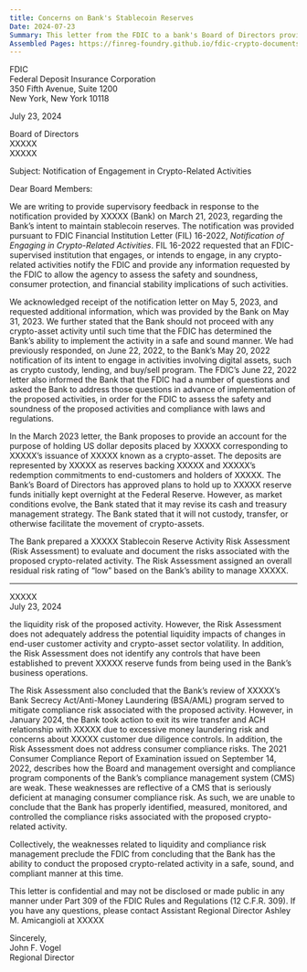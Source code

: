 ```yaml
---
title: Concerns on Bank's Stablecoin Reserves
Date: 2024-07-23
Summary: This letter from the FDIC to a bank's Board of Directors provides supervisory feedback regarding the bank's notification to maintain stablecoin reserves. The bank had submitted notification pursuant to FIL 16-2022, "Notification of Engaging in Crypto-Related Activities," proposing to hold U.S. dollar deposits corresponding to a stablecoin issuance. The FDIC identifies deficiencies in the bank's risk assessment, noting it inadequately addresses liquidity impacts from end-user activity and crypto-asset volatility, lacks controls to prevent reserve funds from being used in operations, and fails to properly address compliance risks. The FDIC concludes that weaknesses in liquidity and compliance risk management prevent the bank from conducting the proposed crypto-related activity in a safe, sound, and compliant manner at this time. (AI-generated)
Assembled Pages: https://finreg-foundry.github.io/fdic-crypto-documents//assets/assembled_pages/pause_letter_2024-07-23.pdf
---
```

FDIC  
Federal Deposit Insurance Corporation  
350 Fifth Avenue, Suite 1200  
New York, New York 10118  

July 23, 2024  

Board of Directors  
XXXXX  
XXXXX  

Subject: Notification of Engagement in Crypto-Related Activities

Dear Board Members:

We are writing to provide supervisory feedback in response to the notification provided by XXXXX (Bank) on March 21, 2023, regarding the Bank’s intent to maintain stablecoin reserves. The notification was provided pursuant to FDIC Financial Institution Letter (FIL) 16-2022, *Notification of Engaging in Crypto-Related Activities*. FIL 16-2022 requested that an FDIC-supervised institution that engages, or intends to engage, in any crypto-related activities notify the FDIC and provide any information requested by the FDIC to allow the agency to assess the safety and soundness, consumer protection, and financial stability implications of such activities.

We acknowledged receipt of the notification letter on May 5, 2023, and requested additional information, which was provided by the Bank on May 31, 2023. We further stated that the Bank should not proceed with any crypto-asset activity until such time that the FDIC has determined the Bank’s ability to implement the activity in a safe and sound manner. We had previously responded, on June 22, 2022, to the Bank’s May 20, 2022 notification of its intent to engage in activities involving digital assets, such as crypto custody, lending, and buy/sell program. The FDIC’s June 22, 2022 letter also informed the Bank that the FDIC had a number of questions and asked the Bank to address those questions in advance of implementation of the proposed activities, in order for the FDIC to assess the safety and soundness of the proposed activities and compliance with laws and regulations.

In the March 2023 letter, the Bank proposes to provide an account for the purpose of holding US dollar deposits placed by XXXXX corresponding to XXXXX’s issuance of XXXXX known as a crypto-asset. The deposits are represented by XXXXX as reserves backing XXXXX and XXXXX’s redemption commitments to end-customers and holders of XXXXX. The Bank’s Board of Directors has approved plans to hold up to XXXXX reserve funds initially kept overnight at the Federal Reserve. However, as market conditions evolve, the Bank stated that it may revise its cash and treasury management strategy. The Bank stated that it will not custody, transfer, or otherwise facilitate the movement of crypto-assets.

The Bank prepared a XXXXX Stablecoin Reserve Activity Risk Assessment (Risk Assessment) to evaluate and document the risks associated with the proposed crypto-related activity. The Risk Assessment assigned an overall residual risk rating of “low” based on the Bank’s ability to manage XXXXX.

---

XXXXX  
July 23, 2024

the liquidity risk of the proposed activity. However, the Risk Assessment does not adequately address the potential liquidity impacts of changes in end-user customer activity and crypto-asset sector volatility. In addition, the Risk Assessment does not identify any controls that have been established to prevent XXXXX reserve funds from being used in the Bank’s business operations.

The Risk Assessment also concluded that the Bank’s review of XXXXX’s Bank Secrecy Act/Anti-Money Laundering (BSA/AML) program served to mitigate compliance risk associated with the proposed activity. However, in January 2024, the Bank took action to exit its wire transfer and ACH relationship with XXXXX due to excessive money laundering risk and concerns about XXXXX customer due diligence controls. In addition, the Risk Assessment does not address consumer compliance risks. The 2021 Consumer Compliance Report of Examination issued on September 14, 2022, describes how the Board and management oversight and compliance program components of the Bank’s compliance management system (CMS) are weak. These weaknesses are reflective of a CMS that is seriously deficient at managing consumer compliance risk. As such, we are unable to conclude that the Bank has properly identified, measured, monitored, and controlled the compliance risks associated with the proposed crypto-related activity.

Collectively, the weaknesses related to liquidity and compliance risk management preclude the FDIC from concluding that the Bank has the ability to conduct the proposed crypto-related activity in a safe, sound, and compliant manner at this time.

This letter is confidential and may not be disclosed or made public in any manner under Part 309 of the FDIC Rules and Regulations (12 C.F.R. 309). If you have any questions, please contact Assistant Regional Director Ashley M. Amicangioli at XXXXX

Sincerely,  
John F. Vogel  
Regional Director